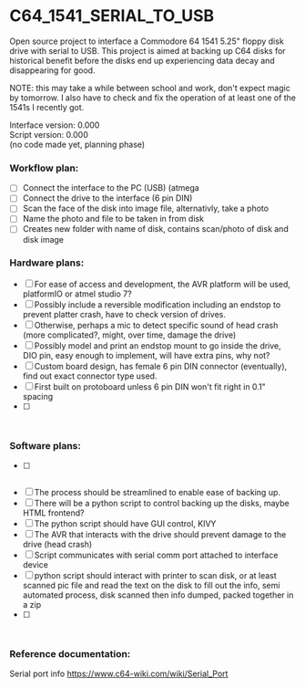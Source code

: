 # C64_1541_SERIAL_TO_USB
Open source project to interface a Commodore 64 1541 5.25" floppy disk drive with serial to USB. This project is aimed at backing up C64 disks for historical benefit before the disks end up experiencing data decay and disappearing for good.

NOTE: this may take a while between school and work, don't expect magic by tomorrow. I also have to check and fix the operation of at least one of the 1541s I recently got.  

Interface version: 0.000  
Script version: 0.000  
(no code made yet, planning phase)  


### Workflow plan:
- [ ] Connect the interface to the PC (USB) (atmega
- [ ] Connect the drive to the interface (6 pin DIN)
- [ ] Scan the face of the disk into image file, alternativly, take a photo
- [ ] Name the photo and file to be taken in from disk
- [ ] Creates new folder with name of disk, contains scan/photo of disk and disk image

### Hardware plans:
- [ ] For ease of access and development, the AVR platform will be used, platformIO or atmel studio 7?
- [ ] Possibly include a reversible modification including an endstop to prevent platter crash, have to check version of drives.
- [ ] Otherwise, perhaps a mic to detect specific sound of head crash (more complicated?, might, over time, damage the drive)
- [ ] Possibly model and print an endstop mount to go inside the drive, DIO pin, easy enough to implement, will have extra pins, why not?
- [ ] Custom board design, has female 6 pin DIN connector (eventually), find out exact connector type used.
- [ ] First built on protoboard unless 6 pin DIN won't fit right in 0.1" spacing
- [ ] ~~~Likely going to use an Arduino Nano dev board, they're cheap and easy to embed as a daughter~~~, arduino NANO boards don't have USB, will use 16U4 instead, build in D+/D-


### Software plans:
- [ ] ~~~A custom C64 serial to USB protocol will be made~~~, not made, implementation of C64 flavor of serial protocol, more research required.
- [ ] The process should be streamlined to enable ease of backing up.
- [ ] There will be a python script to control backing up the disks, maybe HTML frontend?
- [ ] The python script should have GUI control, KIVY
- [ ] The AVR that interacts with the drive should prevent damage to the drive (head crash)
- [ ] Script communicates with serial comm port attached to interface device
- [ ] python script should interact with printer to scan disk, or at least scanned pic file and
   read the text on the disk to fill out the info, semi automated process, disk scanned then info dumped, packed together in a zip  
- [ ] ~~~use tkinter to make GUI~~~, probably KIVY instead, easier to port around  


### Reference documentation:
Serial port info
https://www.c64-wiki.com/wiki/Serial_Port








